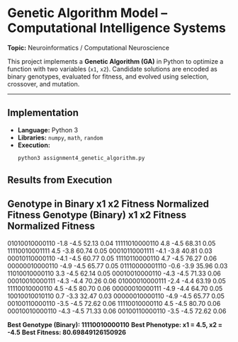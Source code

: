 # Genetic Algorithm Model – Computational Intelligence Systems  
**Topic:** Neuroinformatics / Computational Neuroscience  

This project implements a **Genetic Algorithm (GA)** in Python to optimize a function with two variables (`x1`, `x2`). Candidate solutions are encoded as binary genotypes, evaluated for fitness, and evolved using selection, crossover, and mutation.  

---

## Implementation
- **Language:** Python 3  
- **Libraries:** `numpy`, `math`, `random`  
- **Execution:**  
  ```bash
  python3 assignment4_genetic_algorithm.py

## Results from Execution

Genotype in Binary x1 x2 Fitness Normalized Fitness
Genotype (Binary)    x1     x2     Fitness    Normalized Fitness
----------------------------------------------------------------
01010010000110      -1.8   -4.5    52.13         0.04
11111010000110       4.8   -4.5    68.31         0.05
11110010001111       4.5   -3.8    60.74         0.05
00010110001111      -4.1   -3.8    40.81         0.03
00010110000110      -4.1   -4.5    60.77         0.05
11110110000110       4.7   -4.5    76.27         0.06
00000010000110      -4.9   -4.5    65.77         0.05
01110000001110      -0.6   -3.9    35.96         0.03
11010010000110       3.3   -4.5    62.14         0.05
00010010000110      -4.3   -4.5    71.33         0.06
00010010000111      -4.3   -4.4    70.26         0.06
01000010000111      -2.4   -4.4    63.19         0.05
11110010000110       4.5   -4.5    80.70         0.06
00000010000111      -4.9   -4.4    64.70         0.05
10010010010110       0.7   -3.3    32.47         0.03
00000010000110      -4.9   -4.5    65.77         0.05
00100110000110      -3.5   -4.5    72.62         0.06
11110010000110       4.5   -4.5    80.70         0.06
00010010000110      -4.3   -4.5    71.33         0.06
00100110000110      -3.5   -4.5    72.62         0.06

**Best Genotype (Binary): 11110010000110**
**Best Phenotype: x1 = 4.5, x2 = -4.5**
**Best Fitness: 80.69849126150926**